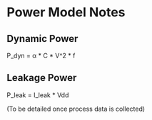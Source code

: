# Power Model Notes

## Dynamic Power
P_dyn = α * C * V^2 * f

## Leakage Power
P_leak = I_leak * Vdd

(To be detailed once process data is collected)
